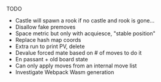 TODO

- Castle will spawn a rook if no castle and rook is gone...
- Disallow fake premoves
- Space metric but only with acquiesce, "stable position"
- Replace hash map coords
- Extra run to print PV, delete
- Devalue forced mate based on # of moves to do it
- En passant + old board state
- Can only apply moves from an internal move list 
- Investigate Webpack Wasm generation
